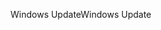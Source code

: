 <span data-ttu-id="eeb94-101">Windows Update</span><span class="sxs-lookup"><span data-stu-id="eeb94-101">Windows Update</span></span>